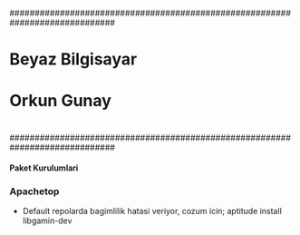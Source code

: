 #############################################################################
#
# Beyaz Bilgisayar
# Orkun Gunay
#
#############################################################################

#### Paket Kurulumlari
### Apachetop
* Default repolarda bagimlilik hatasi veriyor, cozum icin;
aptitude install libgamin-dev
